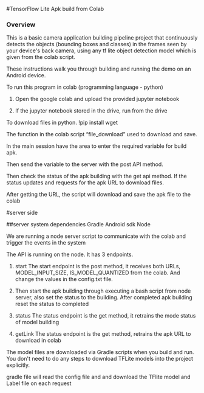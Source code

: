 #TensorFlow Lite Apk build from Colab

### Overview

This is a basic camera application building pipeline project that continuously detects the objects (bounding boxes and
classes) in the frames seen by your device's back camera, using any tf lite object detection model which is given from the colab script.

These instructions walk you through building and running the demo on an Android device.

To run this program in colab (programming language - python)

1) Open the google colab and upload the provided jupyter notebook 

2) If the jupyter notebook stored in the drive, run from the drive 

To download files in python.
!pip install wget

The function in the colab script “file_download”  used to download and save.

In the main session have the area to enter the required variable for build apk.

Then send the variable to the server with the post API method.

Then check the status of the apk building with the get api method. If the status updates and requests for the apk URL to download files.
 
After getting the URL, the script will download and save the apk file to the colab

#server side 

##server system dependencies
Gradle
Android sdk 
Node 


We are running a node server script to communicate with the colab and trigger the events in the system

The API is running on the node. It has 3 endpoints.

1) start 
The start endpoint is the post method, it receives both URLs, MODEL_INPUT_SIZE, IS_MODEL_QUANTIZED from the colab. And change the values in the config.txt file. 
2) Then start the apk building through executing a bash script from node server, also set the status to the building. After completed apk building reset the status to completed

3) status 
The status endpoint is the get method, it retrains the mode status of model building 

4) getLink
The status endpoint is the get method, retrains the apk URL to download in colab



The model files are downloaded via Gradle scripts when you build and run. You
don't need to do any steps to download TFLite models into the project
explicitly.

gradle file will read the config file and and download the TFlite model and Label file on each request 



